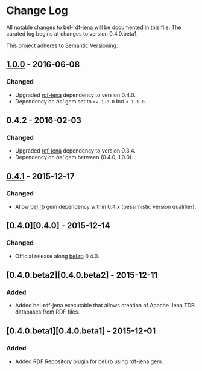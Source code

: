 # Change Log
All notable changes to bel-rdf-jena will be documented in this file. The curated log begins at changes to version 0.4.0.beta1.

This project adheres to [Semantic Versioning](http://semver.org/).

## [1.0.0][1.0.0] - 2016-06-08
### Changed
- Upgraded [rdf-jena][rdf-jena] dependency to version 0.4.0.
- Dependency on *bel* gem set to `>= 1.0.0` but `< 1.1.0`.

## 0.4.2 - 2016-02-03
### Changed
- Upgraded [rdf-jena][rdf-jena] dependency to version 0.3.4.
- Dependency on *bel* gem between (0.4.0, 1.0.0).

## [0.4.1][0.4.1] - 2015-12-17
### Changed
- Allow [bel.rb][bel.rb] gem dependency within 0.4.x (pessimistic version qualifier).

## [0.4.0][0.4.0] - 2015-12-14
### Changed
- Official release along [bel.rb][bel.rb] 0.4.0.

## [0.4.0.beta2][0.4.0.beta2] - 2015-12-11
### Added
- Added bel-rdf-jena executable that allows creation of Apache Jena TDB databases from RDF files.

## [0.4.0.beta1][0.4.0.beta1] - 2015-12-01
### Added
- Added RDF Repository plugin for bel.rb using rdf-jena gem.

[bel.rb]:   https://rubygems.org/gems/bel
[rdf-jena]: https://rubygems.org/gems/rdf-jena
[1.0.0]:    https://github.com/OpenBEL/bel.rb-rdf-jena/compare/0.4.1...1.0.0
[0.4.1]:    https://github.com/OpenBEL/bel.rb-rdf-jena/compare/0.4.0...0.4.1

